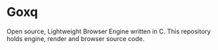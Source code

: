 # Goxq
Open source, Lightweight Browser Engine written in C. This repository holds engine, render and browser source code.

